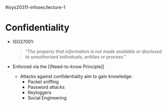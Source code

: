 #isys20311-infosec/lecture-1 
# Confidentiality

- ISO27001:
	>*"The property that information is not made available or disclosed to unauthorised individuals, entities or process."*

- Enforced via the [[Need-to-know Principle]]
	- Attacks against confidentiality aim to gain knowledge:
		- Packet sniffing
		- Password attacks
		- Keyloggers
		- Social Engineering